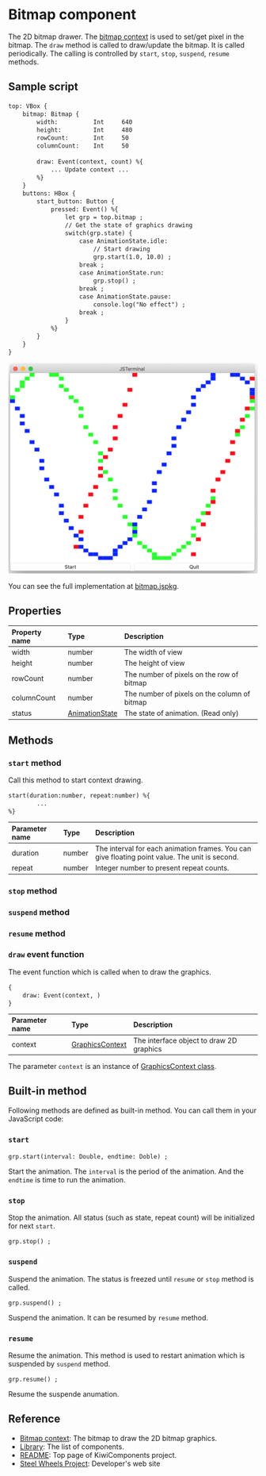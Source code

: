 # Bitmap component
The 2D bitmap drawer.  The [bitmap context](https://github.com/steelwheels/KiwiScript/blob/master/KiwiLibrary/Document/Class/BitmapContext.md) is used to set/get pixel in the bitmap. The `draw` method is called to draw/update the bitmap. It is called periodically. The calling is controlled by `start`, `stop`, `suspend`, `resume` methods.

## Sample script
````
top: VBox {
    bitmap: Bitmap {
        width:          Int     640
        height:         Int     480
        rowCount:       Int     50
        columnCount:    Int     50

        draw: Event(context, count) %{
            ... Update context ...
        %}
    }
    buttons: HBox {
        start_button: Button {
            pressed: Event() %{
                let grp = top.bitmap ;
                // Get the state of graphics drawing
                switch(grp.state) {
                    case AnimationState.idle:
                        // Start drawing
                        grp.start(1.0, 10.0) ;
                    break ;
                    case AnimationState.run:
                        grp.stop() ;
                    break ;
                    case AnimationState.pause:
                        console.log("No effect") ;
                    break ;
                }
            %}
        }
    }
}
````
![Bitmap View](Images/bitmap-view.png)

You can see the full implementation at [bitmap.jspkg](https://github.com/steelwheels/JSTerminal/tree/master/Resource/Sample/bitmap.jspkg).


## Properties

|Property name  |Type       |Description        |
|:--            |:--        |:--                |
|width          |number     |The width of view |
|height         |number     |The height of view  |
|rowCount       |number     |The number of pixels on the row of bitmap |
|columnCount    |number     |The number of pixels on the column of bitmap |
|status         |[AnimationState](https://github.com/steelwheels/KiwiScript/blob/master/KiwiLibrary/Document/Enum/AnimationState.md)     |The state of animation. (Read only) |


## Methods
### `start` method
Call this method to start context drawing.
````
start(duration:number, repeat:number) %{
        ...
%}
````
|Parameter name |Type       |Description        |
|:--            |:--        |:--                |
|duration       |number     |The interval for each animation frames. You can give floating point value. The unit is second. |
|repeat         |number     |Integer number to present repeat counts. |

### `stop` method

### `suspend` method

### `resume` method

### `draw` event function
The event function which is called when to draw the graphics.

````
{
    draw: Event(context, )
}
````

|Parameter name |Type   |Description                    |
|:---           |:---   |:---                           |
|context        |[GraphicsContext](https://github.com/steelwheels/KiwiScript/blob/master/KiwiLibrary/Document/Class/GraphicsContext.md)  |The interface object to draw 2D graphics  |

The parameter `context` is an instance of [GraphicsContext class](
https://github.com/steelwheels/KiwiScript/blob/master/KiwiLibrary/Document/Class/GraphicsContext.md).

## Built-in method
Following methods are defined as built-in method. 
You can call them in your JavaScript code:

### `start`
````
grp.start(interval: Double, endtime: Doble) ;
````
Start the animation. The `interval` is the period of the animation. And the `endtime` is time to run the animation.

### `stop`
Stop the animation. All status (such as state, repeat count) will be initialized for next `start`.
````
grp.stop() ;
````

### `suspend`
Suspend the animation. The status is freezed until `resume` or `stop` method is called.
````
grp.suspend() ;
````
Suspend the animation. It can be resumed by `resume` method.

### `resume`
Resume the animation. This method is used to restart animation which is suspended by `suspend` method.
````
grp.resume() ;
````
Resume the suspende anumation.

## Reference
* [Bitmap context](https://github.com/steelwheels/KiwiScript/blob/master/KiwiLibrary/Document/Class/BitmapContext.md): The bitmap to draw the 2D bitmap graphics. 
* [Library](https://github.com/steelwheels/KiwiCompnents/blob/master/Document/Library.md): The list of components. 
* [README](https://github.com/steelwheels/KiwiCompnents): Top page of KiwiComponents project.
* [Steel Wheels Project](https://steelwheels.github.io): Developer's web site


